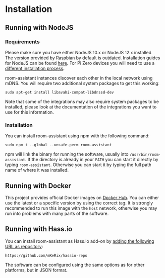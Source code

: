 # Installation

## Running with NodeJS

### Requirements

Please make sure you have either NodeJS 10.x or NodeJS 12.x installed. The version provided by Raspbian by default is outdated.
Installation guides for NodeJS can be found [here](https://nodejs.org/en/download/package-manager/#debian-and-ubuntu-based-linux-distributions). For Pi Zero devices you will need to use a [different installation process](https://github.com/sdesalas/node-pi-zero#vlts).

room-assistant instances discover each other in the local network using mDNS. You will require two additional system packages to get this working:

```shell script
sudo apt-get install libavahi-compat-libdnssd-dev
```

Note that some of the integrations may also require system packages to be installed, please look at the documentation of the integrations you want to use for this information.

### Installation

You can install room-assistant using npm with the following command:

```shell script
sudo npm i --global --unsafe-perm room-assistant
```

npm will link the binary for running the software, usually into `/usr/bin/room-assistant`.
If the directory is already in your `PATH` you can start it directly by typing `room-assistant`. Otherwise you can start it by typing the full path name of where it was installed.

## Running with Docker

This project provides official Docker images on [Docker Hub](https://hub.docker.com/r/mkerix/room-assistant/). You can either use the latest or a specific version by using the correct tag. It is strongly recommended to run this image with the `host` network, otherwise you may run into problems with many parts of the software.

## Running with Hass.io

You can install room-assistant as Hass.io add-on by [adding the following URL as repository](https://www.home-assistant.io/hassio/installing_third_party_addons/):

`https://github.com/mKeRix/hassio-repo`

The software can be configured using the same options as for other platforms, but in JSON format.
